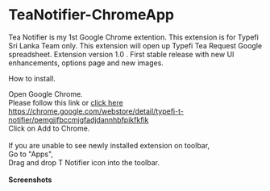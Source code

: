 # TeaNotifier-ChromeApp
Tea Notifier is my 1st Google Chrome extention. 
This extension is for Typefi Sri Lanka Team only. This extension will open up Typefi Tea Request Google spreadsheet. Extension version 1.0 . First stable release with new UI enhancements, options page and new images.<br />

How to install.  <br />

Open Google Chrome.  <br />
Please follow this link or <a href="https://chrome.google.com/webstore/detail/typefi-t-notifier/pemgjjfbccmjgfadjdannhbfpikfkfik">click here</a><br/>
https://chrome.google.com/webstore/detail/typefi-t-notifier/pemgjjfbccmjgfadjdannhbfpikfkfik
<br />
Click on Add to Chrome.
<br />
<br />
If you are unable to see newly installed extension on toolbar,  <br />
Go to "Apps",  <br />
Drag and drop T Notifier icon into the toolbar.  <br />
<br/>
<b>Screenshots</b>
<br/>
<img src="https://lh3.googleusercontent.com/zdKx4s7e0_a0XQ0G4K5iolzroxCP1oez3c0zM24tNQj05z1foHoW9c3fod8JsFcvUACk434jyQ=s1280-h800-e365-rw" alt=""/>
<br/>
<img src="https://lh3.googleusercontent.com/G20PvaGUDcWboy5LB0G09rz0pKagd2kAI6_c2xlrZOuCMKuZgV-SxgGTio_tWHzSPtZ3QEzkKA=s1280-h800-e365-rw" alt=""/>
<br/>
<img src="https://lh3.googleusercontent.com/VNsV5qElHbk-ArjVoOuVUHkhqjVPiYRZtk_InCFcBab2wSHhm8S0b0oNTFoNRfo72YAvY21h4lc=s1280-h800-e365-rw" alt=""/>
<br/>
<img src="https://lh3.googleusercontent.com/ObYdTLPVYJlMw8QOc0mt5zJnpJyIF6f1diFVMC5PmF8cDrthBoEQIgVgtt_gg5-YqwstnEwb-Q=s1280-h800-e365-rw" alt=""/>
